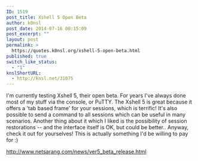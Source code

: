 ```yaml
---
ID: 1519
post_title: Xshell 5 Open Beta
author: k0nsl
post_date: 2014-07-16 00:15:09
post_excerpt: ""
layout: post
permalink: >
  https://quotes.k0nsl.org/xshell-5-open-beta.html
published: true
switch_like_status:
  - "1"
knslShortURL:
  - http://knsl.net/31075
---
```

I'm currently testing Xshell 5, their open beta. For years I've always done most of my stuff via the console, or PuTTY. The Xshell 5 is great because it offers a 'tab based frame' for your sessions, which is terrific! It's also possible to send a command to all sessions which can be useful in many scenarios. Another thing about it which I liked is the possibility of session restorations -- and the interface itself is OK, but could be better..
Anyway, check it out for yourselves! This is actually something I'd be willing to pay for :)

<a href="http://www.netsarang.com/news/ver5_beta_release.html" target="_blank">http://www.netsarang.com/news/ver5_beta_release.html</a>